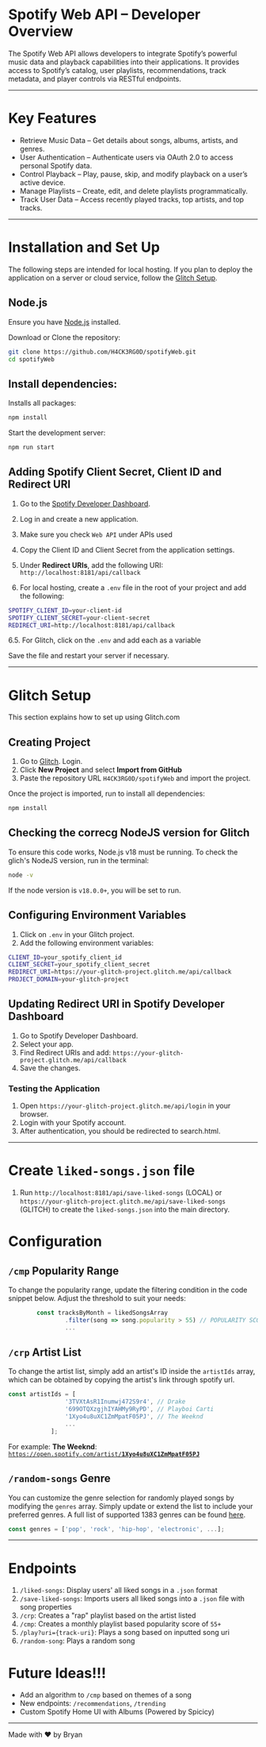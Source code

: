 # Spotify Web API – Developer Overview 

The Spotify Web API allows developers to integrate Spotify’s powerful music data and playback capabilities into their applications. It provides access to Spotify’s catalog, user playlists, recommendations, track metadata, and player controls via RESTful endpoints.

--- 
# Key Features
- Retrieve Music Data – Get details about songs, albums, artists, and genres.
- User Authentication – Authenticate users via OAuth 2.0 to access personal Spotify data.
- Control Playback – Play, pause, skip, and modify playback on a user’s active device.
- Manage Playlists – Create, edit, and delete playlists programmatically.
- Track User Data – Access recently played tracks, top artists, and top tracks.

---

# Installation and Set Up

The following steps are intended for local hosting. If you plan to deploy the application on a server or cloud service, follow the [Glitch Setup](#glitch-setup).

## Node.js

Ensure you have [Node.js](https://nodejs.org/en) installed.

Download or Clone the repository:

```sh
git clone https://github.com/H4CK3RG0D/spotifyWeb.git
cd spotifyWeb
```

## Install dependencies:

Installs all packages:
```sh
npm install
```

Start the development server:

```sh
npm run start
```

## Adding Spotify Client Secret, Client ID and Redirect URI

1. Go to the [Spotify Developer Dashboard](https://developer.spotify.com/dashboard).
2. Log in and create a new application.
3. Make sure you check `Web API` under APIs used
4. Copy the Client ID and Client Secret from the application settings.
5. Under **Redirect URIs**, add the following URI: `http://localhost:8181/api/callback`

6. For local hosting, create a `.env` file in the root of your project and add the following:

```sh
SPOTIFY_CLIENT_ID=your-client-id
SPOTIFY_CLIENT_SECRET=your-client-secret
REDIRECT_URI=http://localhost:8181/api/callback
```
6.5. For Glitch, click on the `.env` and add each as a variable

Save the file and restart your server if necessary.

---

# Glitch Setup

This section explains how to set up using Glitch.com

## Creating Project
1. Go to [Glitch](https://glitch.com). Login.
2. Click **New Project** and select **Import from GitHub**
3. Paste the repository URL `H4CK3RG0D/spotifyWeb` and import the project.

Once the project is imported, run to install all dependencies:
```sh
npm install
```
## Checking the correcg NodeJS version for Glitch
To ensure this code works, Node.js v18 must be running. To check the glich's NodeJS version, run in the terminal:
```sh
node -v
```

If the node version is `v18.0.0+`, you will be set to run.


## Configuring Environment Variables

1. Click on `.env` in your Glitch project.
2. Add the following environment variables:

```sh
CLIENT_ID=your_spotify_client_id
CLIENT_SECRET=your_spotify_client_secret
REDIRECT_URI=https://your-glitch-project.glitch.me/api/callback
PROJECT_DOMAIN=your-glitch-project
```
## Updating Redirect URI in Spotify Developer Dashboard

1. Go to Spotify Developer Dashboard.
2. Select your app.
3. Find Redirect URIs and add: `https://your-glitch-project.glitch.me/api/callback`
4. Save the changes.

### Testing the Application

1. Open `https://your-glitch-project.glitch.me/api/login` in your browser.
2. Login with your Spotify account.
3. After authentication, you should be redirected to search.html.
---


# Create `liked-songs.json` file 
1. Run `http://localhost:8181/api/save-liked-songs` (LOCAL) or `https://your-glitch-project.glitch.me/api/save-liked-songs` (GLITCH) to create the `liked-songs.json` into the main directory.

# Configuration

##  `/cmp` Popularity Range

To change the popularity range, update the filtering condition in the code snippet below. Adjust the threshold to suit your needs:

```js
        const tracksByMonth = likedSongsArray
                .filter(song => song.popularity > 55) // POPULARITY SCORE OVER 55
                ...
```

## `/crp` Artist List

To change the artist list, simply add an artist's ID inside the `artistIds` array, which can be obtained by copying the artist's link through spotify url.

```js
const artistIds = [
                '3TVXtAsR1Inumwj472S9r4', // Drake
                '699OTQXzgjhIYAHMy9RyPD', // Playboi Carti
                '1Xyo4u8uXC1ZmMpatF05PJ', // The Weeknd
                ...
            ];
```

For example: **The Weeknd**: [`https://open.spotify.com/artist/`**`1Xyo4u8uXC1ZmMpatF05PJ`**](https://open.spotify.com/artist/1Xyo4u8uXC1ZmMpatF05PJ)

## `/random-songs` Genre

You can customize the genre selection for randomly played songs by modifying the `genres` array. Simply update or extend the list to include your preferred genres. A full list of supported 1383 genres can be found [here](https://gist.githubusercontent.com/andytlr/4104c667a62d8145aa3a/raw/2d044152bcacf98d401b71df2cb67fade8e490c9/spotify-genres.md).

```js
const genres = ['pop', 'rock', 'hip-hop', 'electronic', ...];
```

---

# Endpoints

1. `/liked-songs`: Display users' all liked songs in a `.json` format
2. `/save-liked-songs`: Imports users all liked songs into a `.json` file with song properties
3. `/crp`: Creates a "rap" playlist based on the artist listed
4. `/cmp`: Creates a monthly playlist based popularity score of `55+`
5. `/play?uri={track-uri}`: Plays a song based on inputted song uri
6. `/random-song`: Plays a random song

# Future Ideas!!!

- Add an algorithm to `/cmp` based on themes of a song
- New endpoints: `/recommendations`, `/trending`
- Custom Spotify Home UI with Albums (Powered by Spicicy)

---

Made with ❤️ by Bryan